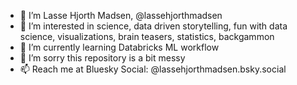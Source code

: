 - 👋 I’m Lasse Hjorth Madsen, @lassehjorthmadsen 
- 👀 I’m interested in science, data driven storytelling, fun with data science, visualizations, brain teasers, statistics, backgammon
- 🌱 I’m currently learning Databricks ML workflow
- 💞️ I’m sorry this repository is a bit messy
- 📫 Reach me at Bluesky Social: @lassehjorthmadsen.bsky.social

<!---
lassehjorthmadsen/lassehjorthmadsen is a ✨ special ✨ repository because its `README.md` (this file) appears on your GitHub profile.
You can click the Preview link to take a look at your changes.
--->

